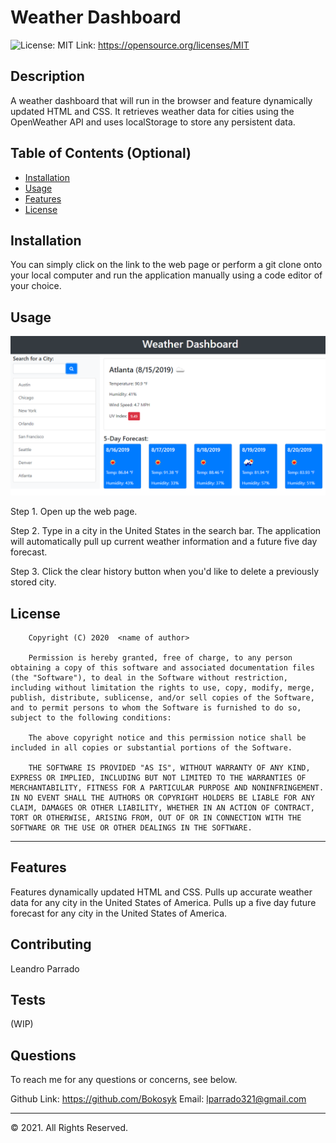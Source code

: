 # Weather Dashboard
![License: MIT](https://img.shields.io/badge/License-MIT-yellow.svg) Link: https://opensource.org/licenses/MIT


## Description 
A weather dashboard that will run in the browser and feature dynamically updated HTML and CSS. It retrieves weather data for cities using the OpenWeather API and uses localStorage to store any persistent data.

## Table of Contents (Optional)

* [Installation](#installation)
* [Usage](#usage)
* [Features](#features)
* [License](#license)


## Installation

You can simply click on the link to the web page or perform a git clone onto your local computer and run the application manually using a code editor of your choice.

## Usage 

![Weather Dashboard](Assets\06-server-side-apis-homework-demo.png)

Step 1. Open up the web page.

Step 2. Type in a city in the United States in the search bar. The application will automatically pull up current weather information and a future five day forecast.

Step 3. Click the clear history button when you'd like to delete a previously stored city.

## License

        Copyright (C) 2020  <name of author>
        
        Permission is hereby granted, free of charge, to any person obtaining a copy of this software and associated documentation files (the "Software"), to deal in the Software without restriction, including without limitation the rights to use, copy, modify, merge, publish, distribute, sublicense, and/or sell copies of the Software, and to permit persons to whom the Software is furnished to do so, subject to the following conditions:
        
        The above copyright notice and this permission notice shall be included in all copies or substantial portions of the Software.
        
        THE SOFTWARE IS PROVIDED "AS IS", WITHOUT WARRANTY OF ANY KIND, EXPRESS OR IMPLIED, INCLUDING BUT NOT LIMITED TO THE WARRANTIES OF MERCHANTABILITY, FITNESS FOR A PARTICULAR PURPOSE AND NONINFRINGEMENT. IN NO EVENT SHALL THE AUTHORS OR COPYRIGHT HOLDERS BE LIABLE FOR ANY CLAIM, DAMAGES OR OTHER LIABILITY, WHETHER IN AN ACTION OF CONTRACT, TORT OR OTHERWISE, ARISING FROM, OUT OF OR IN CONNECTION WITH THE SOFTWARE OR THE USE OR OTHER DEALINGS IN THE SOFTWARE.

---

## Features

Features dynamically updated HTML and CSS. Pulls up accurate weather data for any city in the United States of America. Pulls up a five day future forecast for any city in the United States of America.

## Contributing

Leandro Parrado

## Tests

(WIP)

## Questions

To reach me for any questions or concerns, see below.

Github Link: https://github.com/Bokosyk
Email: lparrado321@gmail.com

---

© 2021. All Rights Reserved.